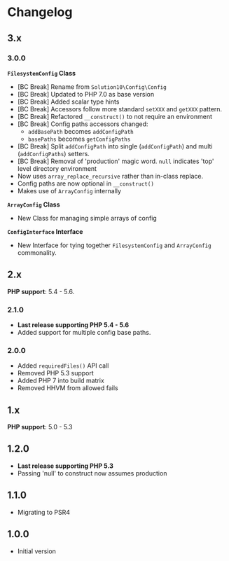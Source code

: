 # Changelog

## 3.x

### 3.0.0

**`FilesystemConfig` Class**
- [BC Break] Rename from `Solution10\Config\Config`
- [BC Break] Updated to PHP 7.0 as base version
- [BC Break] Added scalar type hints
- [BC Break] Accessors follow more standard `setXXX` and `getXXX` pattern.
- [BC Break] Refactored `__construct()` to not require an environment
- [BC Break] Config paths accessors changed:
    - `addBasePath` becomes `addConfigPath`
    - `basePaths` becomes `getConfigPaths`
- [BC Break] Split `addConfigPath` into single (`addConfigPath`) and multi (`addConfigPaths`) setters.
- [BC Break] Removal of 'production' magic word. `null` indicates 'top' level directory environment
- Now uses `array_replace_recursive` rather than in-class replace.
- Config paths are now optional in `__construct()`
- Makes use of `ArrayConfig` internally

**`ArrayConfig` Class**
- New Class for managing simple arrays of config

**`ConfigInterface` Interface**
- New Interface for tying together `FilesystemConfig` and `ArrayConfig` commonality.

## 2.x

**PHP support**: 5.4 - 5.6.

### 2.1.0

- **Last release supporting PHP 5.4 - 5.6**
- Added support for multiple config base paths. 

### 2.0.0

- Added `requiredFiles()` API call
- Removed PHP 5.3 support
- Added PHP 7 into build matrix
- Removed HHVM from allowed fails

## 1.x

**PHP support**: 5.0 - 5.3

## 1.2.0

- **Last release supporting PHP 5.3**
- Passing 'null' to construct now assumes production

## 1.1.0

- Migrating to PSR4

## 1.0.0

- Initial version
